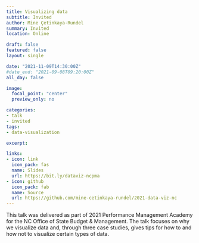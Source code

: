 ```yaml
---
title: Visualizing data
subtitle: Invited
author: Mine Çetinkaya-Rundel
summary: Invited
location: Online

draft: false
featured: false
layout: single

date: "2021-11-09T14:30:00Z"
#date_end: "2021-09-08T09:20:00Z"
all_day: false

image:
  focal_point: "center"
  preview_only: no

categories:
- talk
- invited
tags:
- data-visualization

excerpt: 

links:
- icon: link
  icon_pack: fas
  name: Slides
  url: https://bit.ly/dataviz-ncpma
- icon: github
  icon_pack: fab
  name: Source
  url: https://github.com/mine-cetinkaya-rundel/2021-data-viz-nc
---
```


This talk was delivered as part of 2021 Performance Management Academy for the NC Office of State Budget & Management. The talk focuses on why we visualize data and, through three case studies, gives tips for how to and how not to visualize certain types of data.
